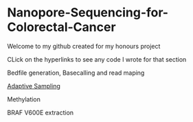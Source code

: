 # Nanopore-Sequencing-for-Colorectal-Cancer

Welcome to my github created for my honours project

CLick on the hyperlinks to see any code I wrote for that section

Bedfile generation, Basecalling and read maping

[Adaptive Sampling](https://github.com/hansa436/Nanopore-Sequencing-for-Colorectal-Cancer/blob/main/Adaptive_sampling.md) 

Methylation

BRAF V600E extraction

